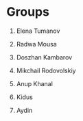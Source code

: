 # Groups

1. Elena Tumanov
2. Radwa Mousa
3. Doszhan Kambarov
4. Mikchail Rodovolskiy

1. Anup Khanal
2. Kidus
3. Aydin
